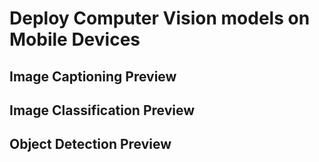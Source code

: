 # Deploy Computer Vision models on Mobile Devices
## Image Captioning Preview
## Image Classification Preview
## Object Detection Preview
